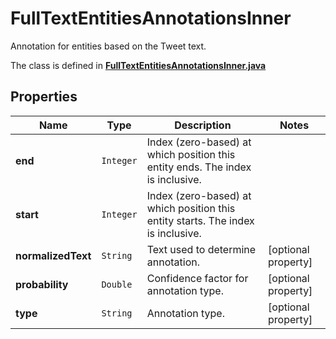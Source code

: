 

# FullTextEntitiesAnnotationsInner

Annotation for entities based on the Tweet text.

The class is defined in **[FullTextEntitiesAnnotationsInner.java](../../src/main/java/example/micronaut/model/FullTextEntitiesAnnotationsInner.java)**

## Properties

Name | Type | Description | Notes
------------ | ------------- | ------------- | -------------
**end** | `Integer` | Index (zero-based) at which position this entity ends.  The index is inclusive. | 
**start** | `Integer` | Index (zero-based) at which position this entity starts.  The index is inclusive. | 
**normalizedText** | `String` | Text used to determine annotation. |  [optional property]
**probability** | `Double` | Confidence factor for annotation type. |  [optional property]
**type** | `String` | Annotation type. |  [optional property]







